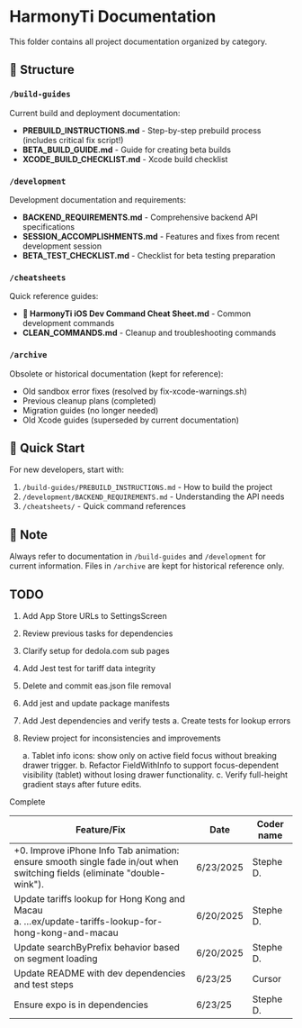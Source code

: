# HarmonyTi Documentation

This folder contains all project documentation organized by category.

## 📁 Structure

### `/build-guides`
Current build and deployment documentation:
- **PREBUILD_INSTRUCTIONS.md** - Step-by-step prebuild process (includes critical fix script!)
- **BETA_BUILD_GUIDE.md** - Guide for creating beta builds
- **XCODE_BUILD_CHECKLIST.md** - Xcode build checklist

### `/development`
Development documentation and requirements:
- **BACKEND_REQUIREMENTS.md** - Comprehensive backend API specifications
- **SESSION_ACCOMPLISHMENTS.md** - Features and fixes from recent development session
- **BETA_TEST_CHECKLIST.md** - Checklist for beta testing preparation

### `/cheatsheets`
Quick reference guides:
- **📱 HarmonyTi iOS Dev Command Cheat Sheet.md** - Common development commands
- **CLEAN_COMMANDS.md** - Cleanup and troubleshooting commands

### `/archive`
Obsolete or historical documentation (kept for reference):
- Old sandbox error fixes (resolved by fix-xcode-warnings.sh)
- Previous cleanup plans (completed)
- Migration guides (no longer needed)
- Old Xcode guides (superseded by current documentation)

## 🚀 Quick Start

For new developers, start with:
1. `/build-guides/PREBUILD_INSTRUCTIONS.md` - How to build the project
2. `/development/BACKEND_REQUIREMENTS.md` - Understanding the API needs
3. `/cheatsheets/` - Quick command references

## 📝 Note

Always refer to documentation in `/build-guides` and `/development` for current information.
Files in `/archive` are kept for historical reference only.

## TODO


1. Add App Store URLs to SettingsScreen

2. Review previous tasks for dependencies

3. Clarify setup for dedola.com sub pages

4. Add Jest test for tariff data integrity

5. Delete and commit eas.json file removal

6. Add jest and update package manifests

7. Add Jest dependencies and verify tests
   a. Create tests for lookup errors

8. Review project for inconsistencies and improvements

   a. Tablet info icons: show only on active field focus without breaking drawer trigger.
   b. Refactor FieldWithInfo to support focus-dependent visibility (tablet) without losing drawer functionality.
   c. Verify full-height gradient stays after future edits.

Complete

| Feature/Fix                                                  | Date      | Coder name |
| ------------------------------------------------------------ | --------- | ---------- |
| +0. Improve iPhone Info Tab animation: ensure smooth single fade in/out when switching fields (eliminate "double-wink"). | 6/23/2025 | Stephe D.  |
| Update tariffs lookup for Hong Kong and Macau<br/>a. …ex/update-tariffs-lookup-for-hong-kong-and-macau | 6/20/2025 | Stephe D.  |
| Update searchByPrefix behavior based on segment loading      | 6/20/2025 | Stephe D.  |
| Update README with dev dependencies and test steps           | 6/23/25   | Cursor     |
| Ensure expo is in dependencies                               | 6/23/25   | Stephe D.  |

